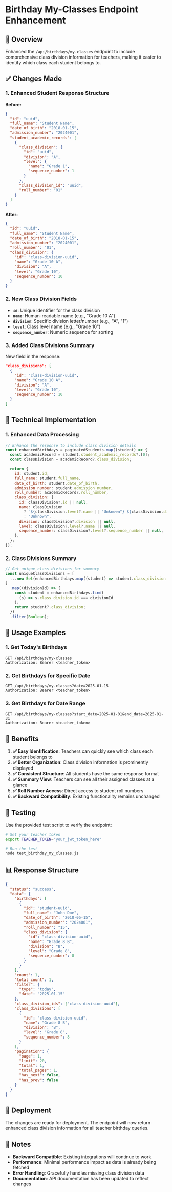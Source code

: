 # Birthday My-Classes Endpoint Enhancement

## 🎯 **Overview**

Enhanced the `/api/birthdays/my-classes` endpoint to include comprehensive class division information for teachers, making it easier to identify which class each student belongs to.

## ✅ **Changes Made**

### **1. Enhanced Student Response Structure**

**Before:**

```json
{
  "id": "uuid",
  "full_name": "Student Name",
  "date_of_birth": "2018-01-15",
  "admission_number": "2024001",
  "student_academic_records": [
    {
      "class_division": {
        "id": "uuid",
        "division": "A",
        "level": {
          "name": "Grade 1",
          "sequence_number": 1
        }
      },
      "class_division_id": "uuid",
      "roll_number": "01"
    }
  ]
}
```

**After:**

```json
{
  "id": "uuid",
  "full_name": "Student Name",
  "date_of_birth": "2018-01-15",
  "admission_number": "2024001",
  "roll_number": "01",
  "class_division": {
    "id": "class-division-uuid",
    "name": "Grade 10 A",
    "division": "A",
    "level": "Grade 10",
    "sequence_number": 10
  }
}
```

### **2. New Class Division Fields**

- **`id`**: Unique identifier for the class division
- **`name`**: Human-readable name (e.g., "Grade 10 A")
- **`division`**: Specific division letter/number (e.g., "A", "1")
- **`level`**: Class level name (e.g., "Grade 10")
- **`sequence_number`**: Numeric sequence for sorting

### **3. Added Class Divisions Summary**

New field in the response:

```json
"class_divisions": [
  {
    "id": "class-division-uuid",
    "name": "Grade 10 A",
    "division": "A",
    "level": "Grade 10",
    "sequence_number": 10
  }
]
```

## 🔧 **Technical Implementation**

### **1. Enhanced Data Processing**

```javascript
// Enhance the response to include class division details
const enhancedBirthdays = paginatedStudents.map((student) => {
  const academicRecord = student.student_academic_records?.[0];
  const classDivision = academicRecord?.class_division;

  return {
    id: student.id,
    full_name: student.full_name,
    date_of_birth: student.date_of_birth,
    admission_number: student.admission_number,
    roll_number: academicRecord?.roll_number,
    class_division: {
      id: classDivision?.id || null,
      name: classDivision
        ? `${classDivision.level?.name || "Unknown"} ${classDivision.division || ""}`.trim()
        : "Unknown",
      division: classDivision?.division || null,
      level: classDivision?.level?.name || null,
      sequence_number: classDivision?.level?.sequence_number || null,
    },
  };
});
```

### **2. Class Divisions Summary**

```javascript
// Get unique class divisions for summary
const uniqueClassDivisions = [
  ...new Set(enhancedBirthdays.map((student) => student.class_division.id)),
]
  .map((divisionId) => {
    const student = enhancedBirthdays.find(
      (s) => s.class_division.id === divisionId
    );
    return student?.class_division;
  })
  .filter(Boolean);
```

## 📱 **Usage Examples**

### **1. Get Today's Birthdays**

```http
GET /api/birthdays/my-classes
Authorization: Bearer <teacher_token>
```

### **2. Get Birthdays for Specific Date**

```http
GET /api/birthdays/my-classes?date=2025-01-15
Authorization: Bearer <teacher_token>
```

### **3. Get Birthdays for Date Range**

```http
GET /api/birthdays/my-classes?start_date=2025-01-01&end_date=2025-01-31
Authorization: Bearer <teacher_token>
```

## 🎯 **Benefits**

1. **✅ Easy Identification**: Teachers can quickly see which class each student belongs to
2. **✅ Better Organization**: Class division information is prominently displayed
3. **✅ Consistent Structure**: All students have the same response format
4. **✅ Summary View**: Teachers can see all their assigned classes at a glance
5. **✅ Roll Number Access**: Direct access to student roll numbers
6. **✅ Backward Compatibility**: Existing functionality remains unchanged

## 🧪 **Testing**

Use the provided test script to verify the endpoint:

```bash
# Set your teacher token
export TEACHER_TOKEN="your_jwt_token_here"

# Run the test
node test_birthday_my_classes.js
```

## 📊 **Response Structure**

```json
{
  "status": "success",
  "data": {
    "birthdays": [
      {
        "id": "student-uuid",
        "full_name": "John Doe",
        "date_of_birth": "2010-05-15",
        "admission_number": "2024001",
        "roll_number": "15",
        "class_division": {
          "id": "class-division-uuid",
          "name": "Grade 8 B",
          "division": "B",
          "level": "Grade 8",
          "sequence_number": 8
        }
      }
    ],
    "count": 1,
    "total_count": 1,
    "filter": {
      "type": "today",
      "date": "2025-01-15"
    },
    "class_division_ids": ["class-division-uuid"],
    "class_divisions": [
      {
        "id": "class-division-uuid",
        "name": "Grade 8 B",
        "division": "B",
        "level": "Grade 8",
        "sequence_number": 8
      }
    ],
    "pagination": {
      "page": 1,
      "limit": 20,
      "total": 1,
      "total_pages": 1,
      "has_next": false,
      "has_prev": false
    }
  }
}
```

## 🚀 **Deployment**

The changes are ready for deployment. The endpoint will now return enhanced class division information for all teacher birthday queries.

## 📝 **Notes**

- **Backward Compatible**: Existing integrations will continue to work
- **Performance**: Minimal performance impact as data is already being fetched
- **Error Handling**: Gracefully handles missing class division data
- **Documentation**: API documentation has been updated to reflect changes
